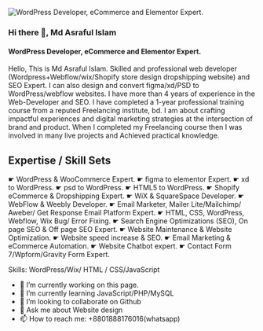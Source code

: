 ![WordPress Developer, eCommerce and Elementor Expert.](https://scontent.fcla5-1.fna.fbcdn.net/v/t39.30808-6/463064126_122133923144359626_5010546574608207670_n.png?stp=dst-png_s960x960&_nc_cat=109&ccb=1-7&_nc_sid=cc71e4&_nc_eui2=AeEVzIXxIJy-y35dwpl6aQDrrRSUDXCy-b6tFJQNcLL5viOtDX1YII1DeMyBwE1iALf1JqTDysmtQiFhyiq5HD_4&_nc_ohc=TyiOEvJwi0YQ7kNvgF2_tJW&_nc_zt=23&_nc_ht=scontent.fcla5-1.fna&_nc_gid=ArHA8fY6LCNXfXZgpZYXn4_&oh=00_AYA1p0jaWLi0eJC5F8b0h9STc1_04RlhBMHrM6aA2-KDpA&oe=674F9FF3)

### Hi there 👋, Md Asraful Islam
#### WordPress Developer, eCommerce and Elementor Expert.

Hello,
 This is Md Asraful Islam. Skilled and professional web developer (Wordpress+Webflow/wix/Shopify store design dropshipping website) and SEO Expert. I can also design and convert figma/xd/PSD to WordPress/webflow websites. I have more than 4 years of experience in the Web-Developer and SEO. I have completed a 1-year professional training course from a reputed Freelancing institute, bd. I am about crafting impactful experiences and digital marketing strategies at the intersection of brand and product. When I completed my Freelancing course then I was involved in many live projects and Achieved practical knowledge. 


Expertise / Skill Sets 
---------------------
 ☛ WordPress & WooCommerce Expert.
 ☛ figma to elementor Expert.
 ☛ xd to WordPress.
 ☛ psd to WordPress.
 ☛ HTML5 to WordPress.
 ☛ Shopify eCommerce & Dropshipping Expert.
 ☛ WiX & SquareSpace Developer.
 ☛ WebFlow & Weebly Developer.
 ☛ Email Marketer, Mailer Lite/Mailchimp/ Aweber/ Get Response Email Platform Expert.
 ☛ HTML, CSS, WordPress, Webflow, Wix Bug/ Error Fixing.
 ☛ Search Engine Optimizations (SEO), On page SEO & Off page SEO Expert. 
 ☛ Website Maintenance & Website Optimization.
 ☛ Website speed increase & SEO.
 ☛ Email Marketing & eCommerce Automation. 
 ☛ Website Chatbot expert.
 ☛ Contact Form 7/Wpform/Gravity Form Expert.

Skills: WordPress/Wix/ HTML / CSS/JavaScript

- 🔭 I’m currently working on this page. 
- 🌱 I’m currently learning JavaScript/PHP/MySQL 
- 👯 I’m looking to collaborate on Github 
- 💬 Ask me about Website design 
- 📫 How to reach me: +8801888176016(whatsapp) 
